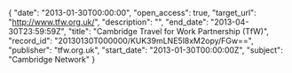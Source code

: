 {
  "date": "2013-01-30T00:00:00", 
  "open_access": true, 
  "target_url": "http://www.tfw.org.uk/", 
  "description": "", 
  "end_date": "2013-04-30T23:59:59Z", 
  "title": "Cambridge Travel for Work Partnership (TfW)", 
  "record_id": "20130130T000000/KUK39mLNE5l8xM2opy/FGw==", 
  "publisher": "tfw.org.uk", 
  "start_date": "2013-01-30T00:00:00Z", 
  "subject": "Cambridge Network"
}


